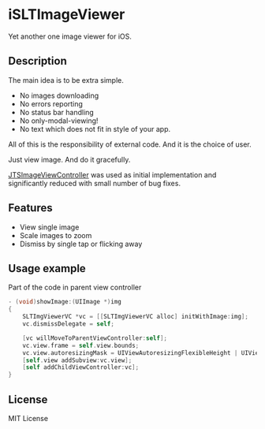# iSLTImageViewer
Yet another one image viewer for iOS.

## Description
The main idea is to be extra simple.
- No images downloading
- No errors reporting
- No status bar handling
- No only-modal-viewing!
- No text which does not fit in style of your app.

All of this is the responsibility of external code. And it is the choice of user.

Just view image. And do it gracefully.

[JTSImageViewController](https://github.com/jaredsinclair/JTSImageViewController) was used as initial implementation and significantly reduced with small number of bug fixes.

## Features
* View single image
* Scale images to zoom
* Dismiss by single tap or flicking away

## Usage example
Part of the code in parent view controller
```objective-c
- (void)showImage:(UIImage *)img
{
	SLTImgViewerVC *vc = [[SLTImgViewerVC alloc] initWithImage:img];
	vc.dismissDelegate = self;

	[vc willMoveToParentViewController:self];
	vc.view.frame = self.view.bounds;
	vc.view.autoresizingMask = UIViewAutoresizingFlexibleHeight | UIViewAutoresizingFlexibleWidth;
	[self.view addSubview:vc.view];
	[self addChildViewController:vc];
}
```

## License
MIT License
